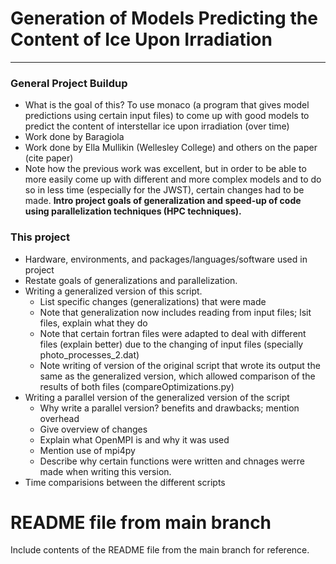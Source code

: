 # Generation of Models Predicting the Content of Ice Upon Irradiation
***

### General Project Buildup
- What is the goal of this? To use monaco (a program that gives model predictions using certain input files) to come up with good models to predict the content of interstellar ice upon irradiation (over time)
- Work done by Baragiola
- Work done by Ella Mullikin (Wellesley College) and others on the paper (cite paper)
- Note how the previous work was excellent, but in order to be able to more easily come up with different and more complex models and to do so in less time (especially for the JWST), certain changes had to be made. **Intro project goals of generalization and speed-up of code using parallelization techniques (HPC techniques).**

### This project
- Hardware, environments, and packages/languages/software used in project
- Restate goals of generalizations and parallelization.
- Writing a generalized version of this script.
    * List specific changes (generalizations) that were made 
    * Note that generalization now includes reading from input files; lsit files, explain what they do
    * Note that certain fortran files were adapted to deal with different files (explain better) due to the changing of input files (specially photo_processes_2.dat)
    * Note writing of version of the original script that wrote its output the same as the generalized version, which allowed comparison of the results of both files (compareOptimizations.py)
- Writing a parallel version of the generalized version of the script
    * Why write a parallel version? benefits and drawbacks; mention overhead
    * Give overview of changes
    * Explain what OpenMPI is and why it was used
    * Mention use of mpi4py
    * Describe why certain functions were written and chnages werre made when writing this version.
- Time comparisions between the different scripts

# README file from main branch
Include contents of the README file from the main branch for reference.